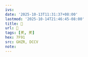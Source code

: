 ```yaml
---
ivs:
date: '2025-10-13T11:31:37+08:00'
lastmod: '2025-10-14T21:46:45-08:00'
title: 󰪅
url: 󰪅
tags: [羑, 羑]
hex: 7F91
src: GHZR, DCCV
note:
---
```

